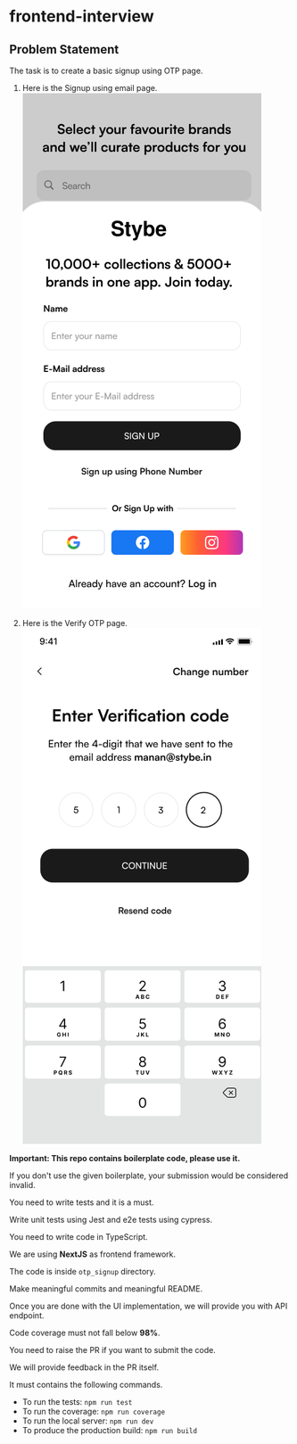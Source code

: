 # frontend-interview

## Problem Statement
The task is to create a basic signup using OTP page.

1. Here is the Signup using email page.
![](./assets/stybe_signup_with_email.png)

2. Here is the Verify OTP page.
![](./assets/stybe_signup_verify.png)

**Important: This repo contains boilerplate code, please use it.**

If you don't use the given boilerplate, your submission would be considered invalid.

You need to write tests and it is a must.

Write unit tests using Jest and e2e tests using cypress.

You need to write code in TypeScript.

We are using **NextJS** as frontend framework.

The code is inside `otp_signup` directory.

Make meaningful commits and meaningful README.

Once you are done with the UI implementation, we will provide you with API endpoint.

Code coverage must not fall below **98%**.

You need to raise the PR if you want to submit the code.

We will provide feedback in the PR itself.

It must contains the following commands.
 - To run the tests: ```npm run test```
 - To run the coverage: ```npm run coverage ```
 - To run the local server: ```npm run dev```
 - To produce the production build: ```npm run build```
